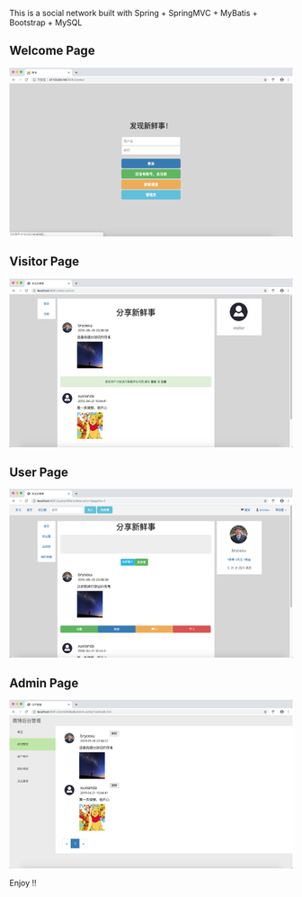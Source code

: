 This is a social network built with Spring + SpringMVC + MyBatis + Bootstrap + MySQL

Welcome Page
------------
<div align=center><img width="523" height="300" src="https://github.com/brycexu/MyWeibo/blob/master/images/welcome.png"/></div>

Visitor Page
------------
<div align=center><img width="523" height="300" src="https://github.com/brycexu/MyWeibo/blob/master/images/visitor.png"/></div>

User Page
------------
<div align=center><img width="523" height="300" src="https://github.com/brycexu/MyWeibo/blob/master/images/user.png"/></div>

Admin Page
------------
<div align=center><img width="523" height="300" src="https://github.com/brycexu/MyWeibo/blob/master/images/root.png"/></div>

Enjoy !!
